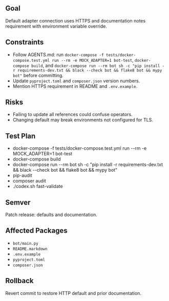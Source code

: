 ## Goal
Default adapter connection uses HTTPS and documentation notes requirement with environment variable override.

## Constraints
- Follow AGENTS.md: run `docker-compose -f tests/docker-compose.test.yml run --rm -e MOCK_ADAPTER=1 bot-test`, `docker-compose build`, and `docker-compose run --rm bot sh -c "pip install -r requirements-dev.txt && black --check bot && flake8 bot && mypy bot"` before committing.
- Update `pyproject.toml` and `composer.json` version numbers.
- Mention HTTPS requirement in README and `.env.example`.

## Risks
- Failing to update all references could confuse operators.
- Changing default may break environments not configured for TLS.

## Test Plan
- docker-compose -f tests/docker-compose.test.yml run --rm -e MOCK_ADAPTER=1 bot-test
- docker-compose build
- docker-compose run --rm bot sh -c "pip install -r requirements-dev.txt && black --check bot && flake8 bot && mypy bot"
- pip-audit
- composer audit
- ./codex.sh fast-validate

## Semver
Patch release: defaults and documentation.

## Affected Packages
- `bot/main.py`
- `README.markdown`
- `.env.example`
- `pyproject.toml`
- `composer.json`

## Rollback
Revert commit to restore HTTP default and prior documentation.
